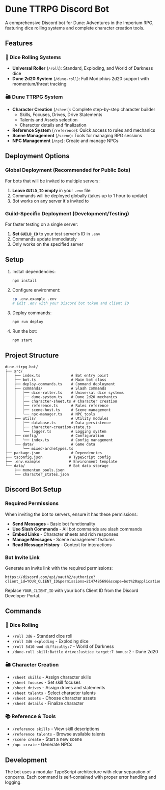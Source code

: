 # Dune TTRPG Discord Bot

A comprehensive Discord bot for Dune: Adventures in the Imperium RPG, featuring dice rolling systems and complete character creation tools.

## Features

### 🎲 Dice Rolling Systems
- **Universal Roller** (`/roll`): Standard, Exploding, and World of Darkness dice
- **Dune 2d20 System** (`/dune-roll`): Full Modiphius 2d20 support with momentum/threat tracking

### 🏜️ Dune TTRPG System
- **Character Creation** (`/sheet`): Complete step-by-step character builder
  - Skills, Focuses, Drives, Drive Statements
  - Talents and Assets selection
  - Character details and finalization
- **Reference System** (`/reference`): Quick access to rules and mechanics
- **Scene Management** (`/scene`): Tools for managing RPG sessions
- **NPC Management** (`/npc`): Create and manage NPCs

## Deployment Options

### Global Deployment (Recommended for Public Bots)
For bots that will be invited to multiple servers:

1. **Leave `GUILD_ID` empty** in your `.env` file
2. Commands will be deployed globally (takes up to 1 hour to update)
3. Bot works on any server it's invited to

### Guild-Specific Deployment (Development/Testing)
For faster testing on a single server:

1. **Set `GUILD_ID`** to your test server's ID in `.env`
2. Commands update immediately
3. Only works on the specified server

## Setup

1. Install dependencies:
   ```bash
   npm install
   ```

2. Configure environment:
   ```bash
   cp .env.example .env
   # Edit .env with your Discord bot token and client ID
   ```

3. Deploy commands:
   ```bash
   npm run deploy
   ```

4. Run the bot:
   ```bash
   npm start
   ```

## Project Structure

```
dune-ttrpg-bot/
├── src/
│   ├── index.ts              # Bot entry point
│   ├── bot.ts                # Main bot class
│   ├── deploy-commands.ts    # Command deployment
│   ├── commands/             # Slash commands
│   │   ├── dice-roller.ts    # Universal dice systems
│   │   ├── dune-system.ts    # Dune 2d20 mechanics
│   │   ├── character-sheet.ts # Character creation
│   │   ├── reference.ts      # Rules reference
│   │   ├── scene-host.ts     # Scene management
│   │   └── npc-manager.ts    # NPC tools
│   ├── utils/                # Utility modules
│   │   ├── database.ts       # Data persistence
│   │   ├── character-creation-state.ts
│   │   └── logger.ts         # Logging system
│   ├── config/               # Configuration
│   │   └── index.ts          # Config management
│   └── data/                 # Game data
│       └── mixed-archetypes.ts
├── package.json              # Dependencies
├── tsconfig.json            # TypeScript config
├── .env.example             # Environment template
└── data/                    # Bot data storage
    ├── momentum_pools.json
    └── character_states.json
```

## Discord Bot Setup

### Required Permissions
When inviting the bot to servers, ensure it has these permissions:
- **Send Messages** - Basic bot functionality
- **Use Slash Commands** - All bot commands are slash commands
- **Embed Links** - Character sheets and rich responses
- **Manage Messages** - Scene management features
- **Read Message History** - Context for interactions

### Bot Invite Link
Generate an invite link with the required permissions:
```
https://discord.com/api/oauth2/authorize?client_id=YOUR_CLIENT_ID&permissions=2147485696&scope=bot%20applications.commands
```
Replace `YOUR_CLIENT_ID` with your bot's Client ID from the Discord Developer Portal.

## Commands

### 🎲 Dice Rolling
- `/roll 3d6` - Standard dice roll
- `/roll 3d6 exploding` - Exploding dice
- `/roll 5d10 wod difficulty:7` - World of Darkness
- `/dune-roll skill:Battle drive:Justice target:7 bonus:2` - Dune 2d20

### 🏜️ Character Creation
- `/sheet skills` - Assign character skills
- `/sheet focuses` - Set skill focuses
- `/sheet drives` - Assign drives and statements
- `/sheet talents` - Select character talents
- `/sheet assets` - Choose character assets
- `/sheet details` - Finalize character

### 📚 Reference & Tools
- `/reference skills` - View skill descriptions
- `/reference talents` - Browse available talents
- `/scene create` - Start a new scene
- `/npc create` - Generate NPCs

## Development

The bot uses a modular TypeScript architecture with clear separation of concerns. Each command is self-contained with proper error handling and logging.
